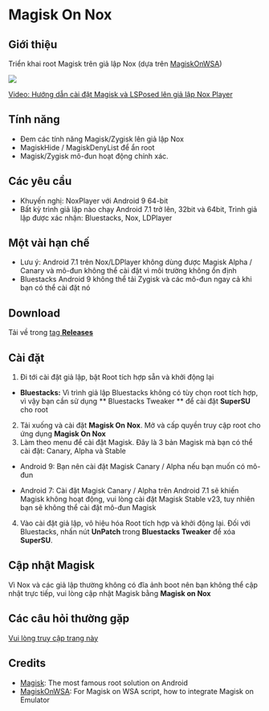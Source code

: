 # Magisk On Nox
## Giới thiệu
Triển khai root Magisk trên giả lập Nox (dựa trên [MagiskOnWSA](https://github.com/LSPosed/MagiskOnWSA))


<img src="https://github.com/HuskyDG/MagiskOnNox/raw/main/Screenshot%20(3).png"/>

[Video: Hướng dẫn cài đặt Magisk và LSPosed lên giả lập Nox Player]( https://youtu.be/ZtZQPfZjFuU)

## Tính năng
- Đem các tính năng Magisk/Zygisk  lên giả lập Nox
- MagiskHide / MagiskDenyList để ẩn root
- Magisk/Zygisk mô-đun hoạt động chính xác.


## Các yêu cầu
- Khuyến nghị: NoxPlayer với Android 9 64-bit
- Bất kỳ trình giả lập nào chạy Android 7.1 trở lên, 32bit và 64bit, Trình giả lập được xác nhận: Bluestacks, Nox, LDPlayer

## Một vài hạn chế

- Lưu ý: Android 7.1 trên Nox/LDPlayer không dùng được Magisk Alpha / Canary và mô-đun không thể cài đặt vì môi trường không ổn định
- Bluestacks Android 9 không thể tải Zygisk và các mô-đun ngay cả khi bạn có thể cài đặt nó

## Download
Tải về trong [tag **Releases**](https://github.com/HuskyDG/MagiskOnNox/releases) 

## Cài đặt

1. Đi tới cài đặt giả lập, bật Root tích hợp sẵn và khởi động lại

- **Bluestacks:** Vì trình giả lập Bluestacks không có tùy chọn root tích hợp, vì vậy bạn cần sử dụng ** Bluestacks Tweaker ** để cài đặt **SuperSU** cho root


 2. Tải xuống và cài đặt **Magisk On Nox**.  Mở và cấp quyền truy cập root cho ứng dụng **Magisk On Nox**
 3. Làm theo menu để cài đặt Magisk. Đây là 3 bản Magisk mà bạn có thể cài đặt: Canary, Alpha và Stable

 - Android 9: Bạn nên cài đặt Magisk Canary / Alpha nếu bạn muốn có mô-đun

 - Android 7: Cài đặt Magisk Canary / Alpha trên Android 7.1 sẽ khiến Magisk không hoạt động, vui lòng cài đặt Magisk Stable v23, tuy nhiên bạn sẽ không thể cài đặt mô-đun Magisk

 4. Vào cài đặt giả lập, vô hiệu hóa Root tích hợp và khởi động lại. Đối với Bluestacks, nhấn nút **UnPatch** trong **Bluestacks Tweaker** để xóa **SuperSU**.

## Cập nhật Magisk

Vì Nox và các giả lập thường không có đĩa ảnh boot nên bạn không thể cập nhật trực tiếp, vui lòng cập nhật Magisk bằng **Magisk on Nox**

## Các câu hỏi thường gặp

[Vui lòng truy cập trang này](https://github.com/HuskyDG/MagiskOnNox/wiki)

## Credits
- [Magisk](https://github.com/topjohnwu/Magisk): The most famous root solution on Android
- [MagiskOnWSA](https://github.com/LSPosed/MagiskOnWSA): For Magisk on WSA script, how to integrate Magisk on Emulator
